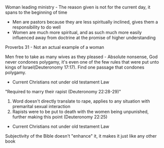 
Woman leading ministry - The reason given is not for the current day, it spans to the beginning of time
- Men are pastors because they are less spiritually inclined, gives them a responsibility to do well
- Women are much more spiritual, and as such much more easily influenced away from doctrine at the promise of higher understanding

Proverbs 31 - Not an actual example of a woman

Men free to take as many wives as they pleased - Absolute nonsense, God never condones polygamy, it's even one of the few rules that were put unto kings of Israel(Deuteronomy 17:17). Find one passage that condones polygamy.
- Current Christians not under old testament Law

"Required to marry their rapist (Deuteronomy 22:28-29)" 
1. Word doesn't directly translate to rape, applies to any situation with premarital sexual interaction
2. Rapists were to be put to death with the women being unpunished, further making this point (Deuteronomy 22:25)
- Current Christians not under old testament Law

Subjectivity of the Bible doesn't "enhance" it, it makes it just like any other book